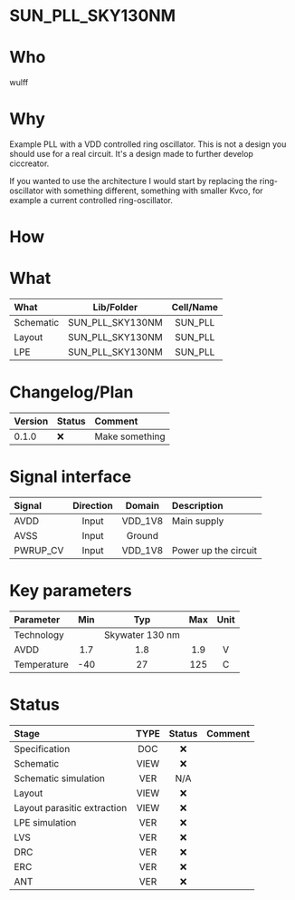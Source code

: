 
# SUN_PLL_SKY130NM

# Who
wulff

# Why
 Example PLL with a VDD controlled ring oscillator. This is not a design you
 should use for a real circuit. It's a design made to further develop
 ciccreator.
 
 If you wanted to use the architecture I would start by replacing the
 ring-oscillator with something different, something with smaller Kvco, for
 example a current controlled ring-oscillator.

# How
 <explain short how you made this module>


# What

| What            | Lib/Folder       | Cell/Name |
| :-              | :-:              | :-:       |
| Schematic       | SUN_PLL_SKY130NM | SUN_PLL |
| Layout          | SUN_PLL_SKY130NM | SUN_PLL |
| LPE             | SUN_PLL_SKY130NM | SUN_PLL |


# Changelog/Plan
| Version | Status | Comment|
| :-| :-| :-|
|0.1.0 | :x: | Make something |


# Signal interface
| Signal       | Direction | Domain  | Description                               |
| :---         | :---:     | :---:   | :---                                      |
| AVDD         | Input     | VDD_1V8 | Main supply                               |
| AVSS         | Input     | Ground  |                                           |
| PWRUP_CV     | Input    | VDD_1V8 | Power up the circuit                       |


# Key parameters
| Parameter           | Min     | Typ           | Max     | Unit  |
| :---                | :-:     | :-:           | :-:     | :---: |
| Technology          |         | Skywater 130 nm |         |       |
| AVDD                | 1.7    | 1.8           | 1.9    | V     |
| Temperature         | -40     | 27            | 125     | C     |


# Status

| Stage                       | TYPE | Status | Comment                        |
| :---                        | :-:  | :---:  | :--:                           |
| Specification               | DOC  | :x:    |                                |
| Schematic                   | VIEW | :x:    |                                |
| Schematic simulation        | VER  | N/A    |                                |
| Layout                      | VIEW | :x:    |                                |
| Layout parasitic extraction | VIEW | :x:    |                                |
| LPE simulation              | VER  | :x:    |                                |
| LVS                         | VER  | :x:    |                                |
| DRC                         | VER  | :x:    |                                |
| ERC                         | VER  | :x:    |                                |
| ANT                         | VER  | :x:    |                                |
